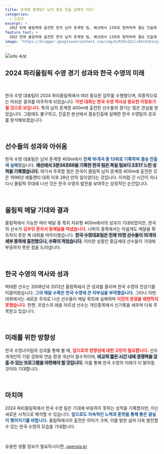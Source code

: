 ```yaml
---
title: 혼계영 동메달? 남자 결승 진출 실패의 이유!
categories:
  - 스포츠
excerpt: >
  28년 만에 올림픽에 출전한 한국 남자 혼계영 팀, 예선에서 13위로 탈락하며 결승 진출에 실패했습니다. 기대를 모은 황금세대는 메달 없이 아쉬움을 남기고, 김우민의 동메달만이 빛났던 파리 올림픽.
feature_text: >
  28년 만에 올림픽에 출전한 한국 남자 혼계영 팀, 예선에서 13위로 탈락하며 결승 진출에 실패했습니다. 기대를 모은 황금세대는 메달 없이 아쉬움을 남기고, 김우민의 동메달만이 빛났던 파리 올림픽.
image: 'https://blogger.googleusercontent.com/img/b/R29vZ2xl/AVvXsEixyZcFfHzMRdzZMjFBmAUKJYCLCGyLL1o632UiGVXcaFdKo_bkvkuCioo0uUKlGfBVcT3P84aROyZIXSBEx3Aw5nCQ3pTgDom1WDC4m8eifvWiAmWEEVb4x6G_l8C0QH225ldMjyaFvpxGEBGNO37VmDTDMHGhJPq73UglMfDca1-0aw/s1600/blogspot.png'
---
```


<p><img src="https://blogger.googleusercontent.com/img/b/R29vZ2xl/AVvXsEixyZcFfHzMRdzZMjFBmAUKJYCLCGyLL1o632UiGVXcaFdKo_bkvkuCioo0uUKlGfBVcT3P84aROyZIXSBEx3Aw5nCQ3pTgDom1WDC4m8eifvWiAmWEEVb4x6G_l8C0QH225ldMjyaFvpxGEBGNO37VmDTDMHGhJPq73UglMfDca1-0aw/s1600/blogspot.png" alt="info 속보" /></p>

<h2 data-ke-size="size26">2024 파리올림픽 수영 경기 성과와 한국 수영의 미래</h2>

<p data-ke-size="size16">&nbsp;</p>

<p>한국 수영 대표팀이 2024 파리올림픽에서 여러 중요한 임무를 수행했으며, 최종적으로는 아쉬운 결과를 마주하게 되었습니다. <b><span style="color: #ee2323;">이번 대회는 한국 수영 역사상 중요한 이정표가 될 것으로 보입니다.</span></b> 특히 남자 혼계영 400m에 출전한 선수들의 경기는 많은 관심을 받았습니다. 그럼에도 불구하고, 진출한 본선에서 결승진출에 실패한 한국 수영팀의 성과를 분석해보겠습니다.</p>

<p data-ke-size="size16">&nbsp;</p>

<h2 data-ke-size="size26">선수들의 성과와 아쉬움</h2>

<p>한국 수영 대표팀은 남자 혼계영 400m에서 <b><span style="color: #1a5490;">전체 16개국 중 13위로 기록하며 결승 진출에 실패</span></b>했습니다. <b><span style="background-color: #21538527;">예선에서 3분34초68을 기록한 한국 팀은 독일 팀보다 2초17 느린 성적을 기록했습니다.</span></b>  여기서 주목할 점은 한국이 올림픽 남자 혼계영 400m에 출전한 것은 1996년 애틀랜타 대회 이후 28년 만의 일이었다는 것입니다. 이처럼 긴 시간이 지나 다시 올림픽 무대에 나선 것은 한국 수영의 발전을 보여주는 상징적인 순간입니다.</p>

<p data-ke-size="size16">&nbsp;</p>

<h2 data-ke-size="size26">올림픽 메달 기대와 결과</h2>

<p>올림픽에서 가능한 여러 메달 중 특히 자유형 400m에서의 성과가 기대되었지만, 한국의 선수가 <b><span style="color: #ee2323;">김우민 혼자서 동메달을 따냈습니다.</span></b> 나머지 종목에서는 아쉽게도 메달을 획득하지 못한 채 대회를 마무리했습니다. <b><span style="background-color: #21538527;">한국 수영대표팀은 전체 15명 선수들이 15개의 세부 종목에 출전했으나, 수확이 적었습니다.</span></b> 이러한 상황은 황금세대 선수들이 기대에 부응하지 못한 점을 드러냅니다.</p>

<p data-ke-size="size16">&nbsp;</p>

<h2 data-ke-size="size26">한국 수영의 역사와 성과</h2>

<p>박태환 선수는 2008년과 2012년 올림픽에서 큰 성과를 올리며 한국 수영의 전성기를 이끌어왔습니다. <b><span style="color: #1a5490;">그의 메달 수확은 한국 수영에 큰 자부심을 부여했습니다.</span></b> 그러나 이번 대회에서는 새로운 주자로 나선 선수들이 메달 획득에 실패하며 <b><span style="color: #ee2323;">이전의 영광을 재현하지 못했습니다.</span></b> 한편, 프랑스의 레옹 마르샹 선수는 개인종목에서 신기록을 세우며 더욱 주목받고 있습니다.</p>

<p data-ke-size="size16">&nbsp;</p>

<h2 data-ke-size="size26">미래를 위한 방향성</h2>

<p>한국 수영녀석팀의 성과를 통해 볼 때, <b><span style="color: #ee2323;">앞으로의 방향성에 대한 고민이 필요합니다.</span></b> 선수 개개인의 기량 강화와 연습 환경 개선이 필수적이며, <b><span style="background-color: #21538527;">비교적 짧은 시간 내에 경쟁력을 갖출 수 있는 프로그램을 마련해야 할 것입니다.</span></b> 이를 통해 한국 수영의 미래가 더 밝아질 것이라 기대합니다.</p>

<p data-ke-size="size16">&nbsp;</p>

<h2 data-ke-size="size26">마치며</h2>

<p>2024 파리올림픽에서 한국 수영 팀은 기대에 부응하지 못하는 성적을 기록했지만, 이는 새로운 시작으로 해석할 수 있습니다. <b><span style="color: #1a5490;">앞으로도 지속적인 노력과 훈련을 통해 좋은 결실이 맺어지기를 바랍니다.</span></b> 올림픽에서의 출전은 의미가 크며, 이를 발판 삼아 더욱 발전할 수 있는 한국 수영의 모습을 기대합니다.</p>

<p data-ke-size="size16">&nbsp;</p>
유용한 생활 정보가 필요하시다면, <a href="https://opensis.kr" rel="dofollow">opensis.kr</a>


